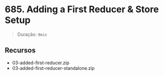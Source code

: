 # 685. Adding a First Reducer & Store Setup

> Duração: `9min`

## Recursos
- 03-added-first-reducer.zip
- 03-added-first-reducer-standalone.zip
